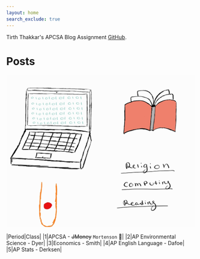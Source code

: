 ```yaml
---
layout: home
search_exclude: true
---
```

Tirth Thakkar's APCSA Blog Assignment [GitHub](https://github.com/Tirth-Thakkar).  

# Posts

![My Picture](https://github.com/Tirth-Thakkar/Mort-Pages-Personal/blob/main/images/AboutMe.jpg?raw=true)

|Period|Class|
|1|APCSA - ~~JMoney~~ `Mortenson` 🤯| 
|2|AP Environmental Science - Dyer|
|3|Economics - Smith|
|4|AP English Language - Dafoe|
|5|AP Stats - Derksen|